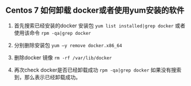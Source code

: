 ## Centos 7 如何卸载 docker或者使用yum安装的软件
1. 首先搜索已经安装的docker 安装包 
   `yum list installed|grep docker`
   或者使用该命令 
   `rpm -qa|grep docker`

2. 分别删除安装包 
   `yum –y remove docker.x86_64 `
3.  删除docker 镜像 
   ` rm -rf /var/lib/docker `
4. 再次check docker是否已经卸载成功 
   `rpm -qa|grep docker` 
   如果没有搜索到，那么表示已经卸载成功。